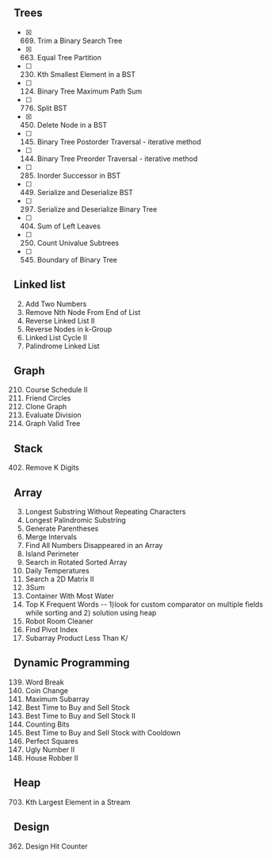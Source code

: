 ## Trees
- [x] 669. Trim a Binary Search Tree
- [x] 663. Equal Tree Partition
- [ ] 230. Kth Smallest Element in a BST
- [ ] 124. Binary Tree Maximum Path Sum
- [ ] 776. Split BST
- [x] 450. Delete Node in a BST
- [ ] 145. Binary Tree Postorder Traversal - iterative method
- [ ] 144. Binary Tree Preorder Traversal - iterative method
- [ ] 285. Inorder Successor in BST
- [ ] 449. Serialize and Deserialize BST
- [ ] 297. Serialize and Deserialize Binary Tree
- [ ] 404. Sum of Left Leaves
- [ ] 250. Count Univalue Subtrees
- [ ] 545. Boundary of Binary Tree

## Linked list
2. Add Two Numbers
19. Remove Nth Node From End of List
92. Reverse Linked List II
25. Reverse Nodes in k-Group
142. Linked List Cycle II
234. Palindrome Linked List

## Graph
210. Course Schedule II
547. Friend Circles
133. Clone Graph
399. Evaluate Division
261. Graph Valid Tree

## Stack
402. Remove K Digits

## Array
3. Longest Substring Without Repeating Characters
5. Longest Palindromic Substring
22. Generate Parentheses
56. Merge Intervals
448. Find All Numbers Disappeared in an Array
463. Island Perimeter
33. Search in Rotated Sorted Array
739. Daily Temperatures
240. Search a 2D Matrix II
15. 3Sum
11. Container With Most Water
692. Top K Frequent Words  -- 1)look for custom comparator on multiple fields while sorting and 2) solution using heap
489. Robot Room Cleaner
724. Find Pivot Index
713. Subarray Product Less Than K/

## Dynamic Programming
139. Word Break
322. Coin Change
53. Maximum Subarray
121. Best Time to Buy and Sell Stock
122. Best Time to Buy and Sell Stock II
338. Counting Bits
309. Best Time to Buy and Sell Stock with Cooldown
279. Perfect Squares
264. Ugly Number II
213. House Robber II

## Heap
703. Kth Largest Element in a Stream

## Design
362. Design Hit Counter
